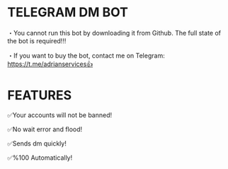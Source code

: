 # TELEGRAM DM BOT
・You cannot run this bot by downloading it from Github. The full state of the bot is required!‼️

・If you want to buy the bot, contact me on Telegram: https://t.me/adrianservices👍

# FEATURES
✅Your accounts will not be banned!

✅No wait error and flood!

✅Sends dm quickly!

✅%100 Automatically!


